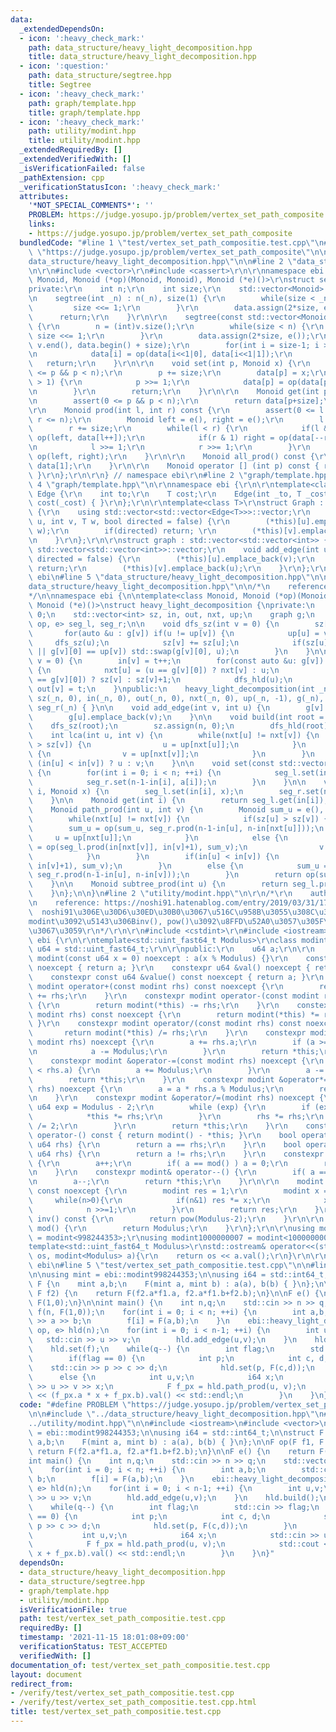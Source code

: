 ```yaml
---
data:
  _extendedDependsOn:
  - icon: ':heavy_check_mark:'
    path: data_structure/heavy_light_decomposition.hpp
    title: data_structure/heavy_light_decomposition.hpp
  - icon: ':question:'
    path: data_structure/segtree.hpp
    title: Segtree
  - icon: ':heavy_check_mark:'
    path: graph/template.hpp
    title: graph/template.hpp
  - icon: ':heavy_check_mark:'
    path: utility/modint.hpp
    title: utility/modint.hpp
  _extendedRequiredBy: []
  _extendedVerifiedWith: []
  _isVerificationFailed: false
  _pathExtension: cpp
  _verificationStatusIcon: ':heavy_check_mark:'
  attributes:
    '*NOT_SPECIAL_COMMENTS*': ''
    PROBLEM: https://judge.yosupo.jp/problem/vertex_set_path_composite
    links:
    - https://judge.yosupo.jp/problem/vertex_set_path_composite
  bundledCode: "#line 1 \"test/vertex_set_path_compositie.test.cpp\"\n#define PROBLEM\
    \ \"https://judge.yosupo.jp/problem/vertex_set_path_composite\"\n\n#line 2 \"\
    data_structure/heavy_light_decomposition.hpp\"\n\n#line 2 \"data_structure/segtree.hpp\"\
    \n\r\n#include <vector>\r\n#include <cassert>\r\n\r\nnamespace ebi {\r\n\r\ntemplate<class\
    \ Monoid, Monoid (*op)(Monoid, Monoid), Monoid (*e)()>\r\nstruct segtree {\r\n\
    private:\r\n    int n;\r\n    int size;\r\n    std::vector<Monoid> data;\r\npublic:\r\
    \n    segtree(int _n) : n(_n), size(1) {\r\n        while(size < _n) {\r\n   \
    \         size <<= 1;\r\n        }\r\n        data.assign(2*size, e());\r\n  \
    \      return;\r\n    }\r\n\r\n    segtree(const std::vector<Monoid> &v) : size(1)\
    \ {\r\n        n = (int)v.size();\r\n        while(size < n) {\r\n           \
    \ size <<= 1;\r\n        }\r\n        data.assign(2*size, e());\r\n        std::copy(v.begin(),\
    \ v.end(), data.begin() + size);\r\n        for(int i = size-1; i > 0; i--) {\r\
    \n            data[i] = op(data[i<<1|0], data[i<<1|1]);\r\n        }\r\n     \
    \   return;\r\n    }\r\n\r\n    void set(int p, Monoid x) {\r\n        assert(0\
    \ <= p && p < n);\r\n        p += size;\r\n        data[p] = x;\r\n        while(p\
    \ > 1) {\r\n            p >>= 1;\r\n            data[p] = op(data[p<<1|0], data[p<<1|1]);\r\
    \n        }\r\n        return;\r\n    }\r\n\r\n    Monoid get(int p) const {\r\
    \n        assert(0 <= p && p < n);\r\n        return data[p+size];\r\n    }\r\n\
    \r\n    Monoid prod(int l, int r) const {\r\n        assert(0 <= l && l <= r &&\
    \ r <= n);\r\n        Monoid left = e(), right = e();\r\n        l += size;\r\n\
    \        r += size;\r\n        while(l < r) {\r\n            if(l & 1) left =\
    \ op(left, data[l++]);\r\n            if(r & 1) right = op(data[--r], right);\r\
    \n            l >>= 1;\r\n            r >>= 1;\r\n        }\r\n        return\
    \ op(left, right);\r\n    }\r\n\r\n    Monoid all_prod() const {\r\n        return\
    \ data[1];\r\n    }\r\n\r\n    Monoid operator [] (int p) const { return data[size+p];\
    \ }\r\n};\r\n\r\n} // namespace ebi\r\n#line 2 \"graph/template.hpp\"\n\r\n#line\
    \ 4 \"graph/template.hpp\"\n\r\nnamespace ebi {\r\n\r\ntemplate<class T>\r\nstruct\
    \ Edge {\r\n    int to;\r\n    T cost;\r\n    Edge(int _to, T _cost=1) : to(_to),\
    \ cost(_cost) { }\r\n};\r\n\r\ntemplate<class T>\r\nstruct Graph : std::vector<std::vector<Edge<T>>>\
    \ {\r\n    using std::vector<std::vector<Edge<T>>>::vector;\r\n    void add_edge(int\
    \ u, int v, T w, bool directed = false) {\r\n        (*this)[u].emplace_back(v,\
    \ w);\r\n        if(directed) return; \r\n        (*this)[v].emplace_back(u, w);\r\
    \n    }\r\n};\r\n\r\nstruct graph : std::vector<std::vector<int>> {\r\n    using\
    \ std::vector<std::vector<int>>::vector;\r\n    void add_edge(int u, int v, bool\
    \ directed = false) {\r\n        (*this)[u].emplace_back(v);\r\n        if(directed)\
    \ return;\r\n        (*this)[v].emplace_back(u);\r\n    }\r\n};\r\n\r\n} // namespace\
    \ ebi\n#line 5 \"data_structure/heavy_light_decomposition.hpp\"\n\n#line 7 \"\
    data_structure/heavy_light_decomposition.hpp\"\n\n/*\n    reference: https://codeforces.com/blog/entry/53170\n\
    */\n\nnamespace ebi {\n\ntemplate<class Monoid, Monoid (*op)(Monoid, Monoid),\
    \ Monoid (*e)()>\nstruct heavy_light_decomposition {\nprivate:\n    int n, t =\
    \ 0;\n    std::vector<int> sz, in, out, nxt, up;\n    graph g;\n    segtree<Monoid,\
    \ op, e> seg_l, seg_r;\n\n    void dfs_sz(int v = 0) {\n        sz[v] = 1;\n \
    \       for(auto &u : g[v]) if(u != up[v]) {\n            up[u] = v;\n       \
    \     dfs_sz(u);\n            sz[v] += sz[u];\n            if(sz[u] > sz[g[v][0]]\
    \ || g[v][0] == up[v]) std::swap(g[v][0], u);\n        }\n    }\n\n    void dfs_hld(int\
    \ v = 0) {\n        in[v] = t++;\n        for(const auto &u: g[v]) if(u != up[v])\
    \ {\n            nxt[u] = (u == g[v][0]) ? nxt[v] : u;\n            sz[u] = (u\
    \ == g[v][0]) ? sz[v] : sz[v]+1;\n            dfs_hld(u);\n        }\n       \
    \ out[v] = t;\n    }\npublic:\n    heavy_light_decomposition(int _n) : n(_n),\
    \ sz(_n, 0), in(_n, 0), out(_n, 0), nxt(_n, 0), up(_n, -1), g(_n), seg_l(_n),\
    \ seg_r(_n) { }\n\n    void add_edge(int v, int u) {\n        g[v].emplace_back(u);\n\
    \        g[u].emplace_back(v);\n    }\n\n    void build(int root = 0) {\n    \
    \    dfs_sz(root);\n        sz.assign(n, 0);\n        dfs_hld(root);\n    }\n\n\
    \    int lca(int u, int v) {\n        while(nxt[u] != nxt[v]) {\n            if(sz[u]\
    \ > sz[v]) {\n                u = up[nxt[u]];\n            }\n            else\
    \ {\n                v = up[nxt[v]];\n            }\n        }\n        return\
    \ (in[u] < in[v]) ? u : v;\n    }\n\n    void set(const std::vector<Monoid> &a)\
    \ {\n        for(int i = 0; i < n; ++i) {\n            seg_l.set(in[i], a[i]);\n\
    \            seg_r.set(n-1-in[i], a[i]);\n        }\n    }\n\n    void set(int\
    \ i, Monoid x) {\n        seg_l.set(in[i], x);\n        seg_r.set(n-1-in[i], x);\n\
    \    }\n\n    Monoid get(int i) {\n        return seg_l.get(in[i]);\n    }\n\n\
    \    Monoid path_prod(int u, int v) {\n        Monoid sum_u = e(), sum_v = e();\n\
    \        while(nxt[u] != nxt[v]) {\n            if(sz[u] > sz[v]) {\n        \
    \        sum_u = op(sum_u, seg_r.prod(n-1-in[u], n-in[nxt[u]]));\n           \
    \     u = up[nxt[u]];\n            }\n            else {\n                sum_v\
    \ = op(seg_l.prod(in[nxt[v]], in[v]+1), sum_v);\n                v = up[nxt[v]];\n\
    \            }\n        }\n        if(in[u] < in[v]) {\n            sum_v = op(seg_l.prod(in[u],\
    \ in[v]+1), sum_v);\n        }\n        else {\n            sum_u = op(sum_u,\
    \ seg_r.prod(n-1-in[u], n-in[v]));\n        }\n        return op(sum_u, sum_v);\n\
    \    }\n\n    Monoid subtree_prod(int u) {\n        return seg_l.prod(in[u], out[u]);\n\
    \    }\n};\n\n}\n#line 2 \"utility/modint.hpp\"\n\r\n/*\r\n    author: noshi91\r\
    \n    reference: https://noshi91.hatenablog.com/entry/2019/03/31/174006\r\n  \
    \  noshi91\u306E\u30D6\u30ED\u30B0\u3067\u516C\u958B\u3055\u308C\u3066\u3044\u308B\
    modint\u3092\u5143\u306Binv(), pow()\u3092\u8FFD\u52A0\u3057\u305F\u3082\u306E\
    \u3067\u3059\r\n*/\r\n\r\n#include <cstdint>\r\n#include <iostream>\r\n\r\nnamespace\
    \ ebi {\r\n\r\ntemplate<std::uint_fast64_t Modulus>\r\nclass modint {\r\n  using\
    \ u64 = std::uint_fast64_t;\r\n\r\npublic:\r\n    u64 a;\r\n\r\n    constexpr\
    \ modint(const u64 x = 0) noexcept : a(x % Modulus) {}\r\n    constexpr u64 &value()\
    \ noexcept { return a; }\r\n    constexpr u64 &val() noexcept { return a; }\r\n\
    \    constexpr const u64 &value() const noexcept { return a; }\r\n    constexpr\
    \ modint operator+(const modint rhs) const noexcept {\r\n        return modint(*this)\
    \ += rhs;\r\n    }\r\n    constexpr modint operator-(const modint rhs) const noexcept\
    \ {\r\n        return modint(*this) -= rhs;\r\n    }\r\n    constexpr modint operator*(const\
    \ modint rhs) const noexcept {\r\n        return modint(*this) *= rhs;\r\n   \
    \ }\r\n    constexpr modint operator/(const modint rhs) const noexcept {\r\n \
    \       return modint(*this) /= rhs;\r\n    }\r\n    constexpr modint &operator+=(const\
    \ modint rhs) noexcept {\r\n        a += rhs.a;\r\n        if (a >= Modulus) {\r\
    \n            a -= Modulus;\r\n        }\r\n        return *this;\r\n    }\r\n\
    \    constexpr modint &operator-=(const modint rhs) noexcept {\r\n        if (a\
    \ < rhs.a) {\r\n        a += Modulus;\r\n        }\r\n        a -= rhs.a;\r\n\
    \        return *this;\r\n    }\r\n    constexpr modint &operator*=(const modint\
    \ rhs) noexcept {\r\n        a = a * rhs.a % Modulus;\r\n        return *this;\r\
    \n    }\r\n    constexpr modint &operator/=(modint rhs) noexcept {\r\n       \
    \ u64 exp = Modulus - 2;\r\n        while (exp) {\r\n        if (exp % 2) {\r\n\
    \            *this *= rhs;\r\n        }\r\n        rhs *= rhs;\r\n        exp\
    \ /= 2;\r\n        }\r\n        return *this;\r\n    }\r\n    constexpr modint\
    \ operator-() const { return modint() - *this; }\r\n    bool operator==(const\
    \ u64 rhs) {\r\n        return a == rhs;\r\n    }\r\n    bool operator!=(const\
    \ u64 rhs) {\r\n        return a != rhs;\r\n    }\r\n    constexpr modint& operator++()\
    \ {\r\n        a++;\r\n        if( a == mod() ) a = 0;\r\n        return *this;\r\
    \n    }\r\n    constexpr modint& operator--() {\r\n        if( a == 0 ) a = mod();\r\
    \n        a--;\r\n        return *this;\r\n    }\r\n\r\n    modint pow(u64 n)\
    \ const noexcept {\r\n        modint res = 1;\r\n        modint x = a;\r\n   \
    \     while(n>0){\r\n            if(n&1) res *= x;\r\n            x *= x;\r\n\
    \            n >>=1;\r\n        }\r\n        return res;\r\n    }\r\n    modint\
    \ inv() const {\r\n        return pow(Modulus-2);\r\n    }\r\n\r\n    static u64\
    \ mod() {\r\n        return Modulus;\r\n    }\r\n};\r\n\r\nusing modint998244353\
    \ = modint<998244353>;\r\nusing modint1000000007 = modint<1000000007>;\r\n\r\n\
    template<std::uint_fast64_t Modulus>\r\nstd::ostream& operator<<(std::ostream&\
    \ os, modint<Modulus> a){\r\n    return os << a.val();\r\n}\r\n\r\n} // namespace\
    \ ebi\n#line 5 \"test/vertex_set_path_compositie.test.cpp\"\n\n#line 8 \"test/vertex_set_path_compositie.test.cpp\"\
    \n\nusing mint = ebi::modint998244353;\n\nusing i64 = std::int64_t;\n\nstruct\
    \ F {\n    mint a,b;\n    F(mint a, mint b) : a(a), b(b) { }\n};\n\nF op(F f1,\
    \ F f2) {\n    return F(f2.a*f1.a, f2.a*f1.b+f2.b);\n}\n\nF e() {\n    return\
    \ F(1,0);\n}\n\nint main() {\n    int n,q;\n    std::cin >> n >> q;\n    std::vector<F>\
    \ f(n, F(1,0));\n    for(int i = 0; i < n; ++i) {\n        int a,b;\n        std::cin\
    \ >> a >> b;\n        f[i] = F(a,b);\n    }\n    ebi::heavy_light_decomposition<F,\
    \ op, e> hld(n);\n    for(int i = 0; i < n-1; ++i) {\n        int u,v;\n     \
    \   std::cin >> u >> v;\n        hld.add_edge(u,v);\n    }\n    hld.build();\n\
    \    hld.set(f);\n    while(q--) {\n        int flag;\n        std::cin >> flag;\n\
    \        if(flag == 0) {\n            int p;\n            int c, d;\n        \
    \    std::cin >> p >> c >> d;\n            hld.set(p, F(c,d));\n        }\n  \
    \      else {\n            int u,v;\n            i64 x;\n            std::cin\
    \ >> u >> v >> x;\n            F f_px = hld.path_prod(u, v);\n            std::cout\
    \ << (f_px.a * x + f_px.b).val() << std::endl;\n        }\n    }\n}\n"
  code: "#define PROBLEM \"https://judge.yosupo.jp/problem/vertex_set_path_composite\"\
    \n\n#include \"../data_structure/heavy_light_decomposition.hpp\"\n#include \"\
    ../utility/modint.hpp\"\n\n#include <iostream>\n#include <vector>\n\nusing mint\
    \ = ebi::modint998244353;\n\nusing i64 = std::int64_t;\n\nstruct F {\n    mint\
    \ a,b;\n    F(mint a, mint b) : a(a), b(b) { }\n};\n\nF op(F f1, F f2) {\n   \
    \ return F(f2.a*f1.a, f2.a*f1.b+f2.b);\n}\n\nF e() {\n    return F(1,0);\n}\n\n\
    int main() {\n    int n,q;\n    std::cin >> n >> q;\n    std::vector<F> f(n, F(1,0));\n\
    \    for(int i = 0; i < n; ++i) {\n        int a,b;\n        std::cin >> a >>\
    \ b;\n        f[i] = F(a,b);\n    }\n    ebi::heavy_light_decomposition<F, op,\
    \ e> hld(n);\n    for(int i = 0; i < n-1; ++i) {\n        int u,v;\n        std::cin\
    \ >> u >> v;\n        hld.add_edge(u,v);\n    }\n    hld.build();\n    hld.set(f);\n\
    \    while(q--) {\n        int flag;\n        std::cin >> flag;\n        if(flag\
    \ == 0) {\n            int p;\n            int c, d;\n            std::cin >>\
    \ p >> c >> d;\n            hld.set(p, F(c,d));\n        }\n        else {\n \
    \           int u,v;\n            i64 x;\n            std::cin >> u >> v >> x;\n\
    \            F f_px = hld.path_prod(u, v);\n            std::cout << (f_px.a *\
    \ x + f_px.b).val() << std::endl;\n        }\n    }\n}"
  dependsOn:
  - data_structure/heavy_light_decomposition.hpp
  - data_structure/segtree.hpp
  - graph/template.hpp
  - utility/modint.hpp
  isVerificationFile: true
  path: test/vertex_set_path_compositie.test.cpp
  requiredBy: []
  timestamp: '2021-11-15 18:01:08+09:00'
  verificationStatus: TEST_ACCEPTED
  verifiedWith: []
documentation_of: test/vertex_set_path_compositie.test.cpp
layout: document
redirect_from:
- /verify/test/vertex_set_path_compositie.test.cpp
- /verify/test/vertex_set_path_compositie.test.cpp.html
title: test/vertex_set_path_compositie.test.cpp
---
```

